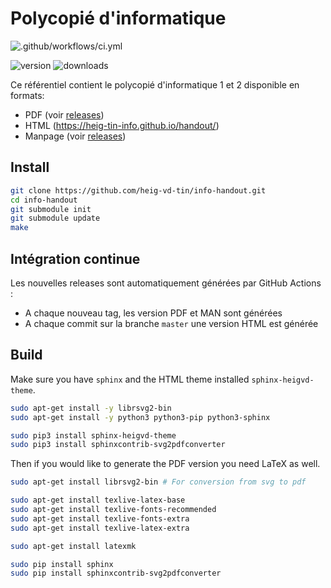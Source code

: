 # Polycopié d'informatique

![.github/workflows/ci.yml](https://github.com/heig-tin-info/handout/workflows/.github/workflows/ci.yml/badge.svg?branch=master)

![version](https://img.shields.io/github/v/release/heig-tin-info/handout)
![downloads](https://img.shields.io/github/downloads/heig-tin-info/handout/latest/total)

Ce référentiel contient le polycopié d'informatique 1 et 2 disponible en formats:

- PDF (voir [releases](https://github.com/heig-tin-info/info-handout/releases))
- HTML (https://heig-tin-info.github.io/handout/)
- Manpage (voir [releases](https://github.com/heig-tin-info/info-handout/releases))

## Install

```bash
git clone https://github.com/heig-vd-tin/info-handout.git
cd info-handout
git submodule init
git submodule update
make
```

## Intégration continue

Les nouvelles releases sont automatiquement générées par GitHub Actions :

- A chaque nouveau tag, les version PDF et MAN sont générées
- A chaque commit sur la branche `master` une version HTML est générée

## Build

Make sure you have `sphinx` and the HTML theme installed `sphinx-heigvd-theme`.

```bash
sudo apt-get install -y librsvg2-bin
sudo apt-get install -y python3 python3-pip python3-sphinx

sudo pip3 install sphinx-heigvd-theme
sudo pip3 install sphinxcontrib-svg2pdfconverter
```

Then if you would like to generate the PDF version you need LaTeX as well.

```bash
sudo apt-get install librsvg2-bin # For conversion from svg to pdf

sudo apt-get install texlive-latex-base
sudo apt-get install texlive-fonts-recommended
sudo apt-get install texlive-fonts-extra
sudo apt-get install texlive-latex-extra

sudo apt-get install latexmk

sudo pip install sphinx
sudo pip install sphinxcontrib-svg2pdfconverter
```
